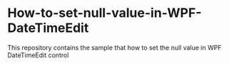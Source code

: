 # How-to-set-null-value-in-WPF-DateTimeEdit
This repository contains the sample that how to set the null value in WPF DateTimeEdit control
